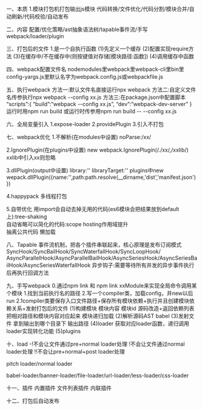 一、本质
1.模块打包机打包输出js模块
代码转换/文件优化/代码分割/模块合并/自动刷新/代码校验/自动发布

二、内容
配置/优化策略/ast抽象语法树/tapable事件流/手写webpack/loader/plugin

三、打包后的文件
1.是一个自执行函数
(1)先定义一个缓存
(2)配置实现require方法
(3)在缓存中/不在缓存中(则按键值对存储[模块路径:函数])
(4)调用缓存中函数

四、webpack配置文件名
nodemodules里webpack里webpack-cli里bin里config-yargs.js里默认名字为webpack.config.js或webpackfile.js

五、执行webpack
方法一:默认文件名直接运行npx webpack
方法二:自定义文件名传参执行npx webpack --config xx.js
方法三:在package.json中配置脚本
“scripts”:{
“build”:”webpack --config xx.js”,
“dev”:”webpack-dev-server”
}
运行时用npm run build
或运行时传参用npm run build -- --config xx.js

六、全局变量引入
1.expose-loader
2.providePlugin
3.引入不打包

七、webpack优化
1.不解析(在modules中设置)
noParse:/xx/

2.IgnorePlugin(在plugins中设置)
new webpack.IgnorePlugin(/\.\/xx/,/xxlib/) xxlib中引入xx则忽略

3.dllPlugin(output中设置)
library:''
libraryTarget:''
plugins中new wepack.dllPlugin({name:'',path:path.resolve(__dirname,'dist','manifest.json')})

4.happypack
多线程打包

5.自带优化
用import会自动去掉无用的代码(es6模块会把结果放到default上):tree-shaking  
自动省略可以简化的代码:scope hosting作用域提升  
抽离公共代码
懒加载

八、Tapable
事件流机制，把各个插件串联起来，核心原理是发布订阅模式
SyncHook/SyncBailHook/SyncWaterfallHook/SyncLoopHook/
AsyncParallelHook/AsyncParallelBailHook/AsyncSeriesHook/AsyncSeriesBailHook/AsyncSeriesWaterfallHook
异步钩子:需要等待所有并发的异步事件执行后再执行回调方法

九、手写webpack
0.通过npm link 和 npm link xxModule来实现全局命令调用某个模块
1.找到当前执行名的路径
2.写一个compiler类，加载config，并new以后run
2.1compiler类要保存入口文件路径+保存所有模块依赖+执行并且创建模块依赖关系+发射打包后的文件
(1)构建模块
模块内容
模块id
源码改造+返回依赖列表
把相对路径和模块内容对应起来
模块递归加载
(2)解析源码AST
babel
(3)发射文件
拿到输出到哪个目录下 输出路径
(4)loader
获取对应loader函数，递归调用loader实现转化功能
(5)plugins

十、load
-!不会让文件通过pre+normal loader处理
!不会让文件通过normal loader处理
!!不会让pre+normal+post loader处理

pitch loader/normal loader

babel-loader/banner-loader/file-loader/url-loader/less-loader/css-loader

十一、插件
内置插件
文件列表插件
内联插件

十二、打包后自动发布